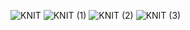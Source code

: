 
![KNIT](https://github.com/TheJuliana/knitwear_shopping_app/assets/62110361/3c8e2eba-adfa-4f86-b739-99250a9f4900)
![KNIT (1)](https://github.com/TheJuliana/knitwear_shopping_app/assets/62110361/40360497-d3a1-47cd-9285-e2dcc125c4eb)
![KNIT (2)](https://github.com/TheJuliana/knitwear_shopping_app/assets/62110361/cde8920e-3dc9-4b2c-b23b-066b4a5da987)
![KNIT (3)](https://github.com/TheJuliana/knitwear_shopping_app/assets/62110361/3fbb94ef-604e-40c1-84d5-3ad7fee2ea70)
